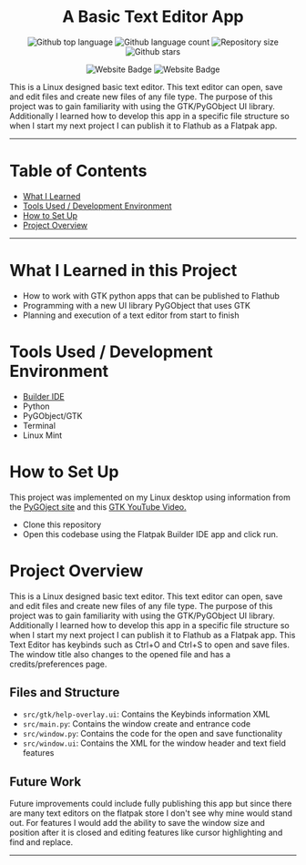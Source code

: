 


<h1 align="center">A Basic Text Editor App</h1>

<p align="center">
  <img alt="Github top language" src="https://img.shields.io/github/languages/top/mitchellkolb/text-editor-gtk?color=91D524">

  <img alt="Github language count" src="https://img.shields.io/github/languages/count/mitchellkolb/text-editor-gtk?color=91D524">

  <img alt="Repository size" src="https://img.shields.io/github/repo-size/mitchellkolb/text-editor-gtk?color=91D524">

  <img alt="Github stars" src="https://img.shields.io/github/stars/mitchellkolb/text-editor-gtk?color=91D524" />
</p>

<p align="center">
<img
    src="https://img.shields.io/badge/Python-91D524?style=for-the-badge&logo=Python&logoColor=white"
    alt="Website Badge" />
<img
    src="https://img.shields.io/badge/Windows-91D524?style=for-the-badge&logo=Windows 10&logoColor=white"
    alt="Website Badge" />
</p>

This is a Linux designed basic text editor. This text editor can open, save and edit files and create new files of any file type. The purpose of this project was to gain familiarity with using the GTK/PyGObject UI library. Additionally I learned how to develop this app in a specific file structure so when I start my next project I can publish it to Flathub as a Flatpak app.

---


# Table of Contents
- [What I Learned](#what-i-learned-in-this-project)
- [Tools Used / Development Environment](#tools-used--development-environment)
- [How to Set Up](#how-to-set-up)
- [Project Overview](#project-overview)


---

# What I Learned in this Project
- How to work with GTK python apps that can be published to Flathub
- Programming with a new UI library PyGObject that uses GTK
- Planning and execution of a text editor from start to finish



# Tools Used / Development Environment
- [Builder IDE](https://flathub.org/apps/org.gnome.Builder)
- Python
- PyGObject/GTK
- Terminal
- Linux Mint







# How to Set Up
This project was implemented on my Linux desktop using information from the [PyGOject site](https://pygobject.gnome.org/getting_started.html#ubuntu-getting-started) and this [GTK YouTube Video.](https://youtu.be/Yu2EBmeCpJw?si=1T4h0TMkTJBPFGvC)
- Clone this repository 
- Open this codebase using the Flatpak Builder IDE app and click run.






# Project Overview
This is a Linux designed basic text editor. This text editor can open, save and edit files and create new files of any file type. The purpose of this project was to gain familiarity with using the GTK/PyGObject UI library. Additionally I learned how to develop this app in a specific file structure so when I start my next project I can publish it to Flathub as a Flatpak app.
This Text Editor has keybinds such as Ctrl+O and Ctrl+S to open and save files. The window title also changes to the opened file and has a credits/preferences page.


## Files and Structure
- `src/gtk/help-overlay.ui`: Contains the Keybinds information XML
- `src/main.py`: Contains the window create and entrance code 
- `src/window.py`: Contains the code for the open and save functionality
- `src/window.ui`: Contains the XML for the window header and text field features


## Future Work
Future improvements could include fully publishing this app but since there are many text editors on the flatpak store I don't see why mine would stand out. For features I would add the ability to save the window size and position after it is closed and editing features like cursor highlighting and find and replace.






--- 
